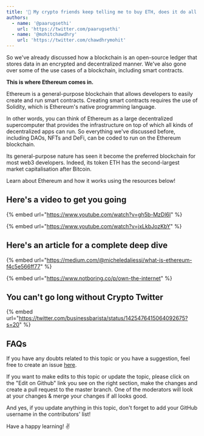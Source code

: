 ```yaml
---
title: '💎 My crypto friends keep telling me to buy ETH, does it do all this?'
authors:
  - name: '@paarugsethi'
    url: 'https://twitter.com/paarugsethi'
  - name: '@mohitchawdhry'
    url: 'https://twitter.com/chawdhrymohit'
---
```


So we've already discussed how a blockchain is an open-source ledger that stores data in an encrypted and decentralized manner. We've also gone over some of the use cases of a blockchain, including smart contracts.

**This is where Ethereum comes in.**

Ethereum is a general-purpose blockchain that allows developers to easily create and run smart contracts. Creating smart contracts requires the use of Solidity, which is Ethereum's native programming language.

In other words, you can think of Ethereum as a large decentralized supercomputer that provides the infrastructure on top of which all kinds of decentralized apps can run. So everything we've discussed before, including DAOs, NFTs and DeFi, can be coded to run on the Ethereum blockchain.

Its general-purpose nature has seen it become the preferred blockchain for most web3 developers. Indeed, its token ETH has the second-largest market capitalisation after Bitcoin.

Learn about Ethereum and how it works using the resources below!

## Here's a video to get you going

{% embed url="https://www.youtube.com/watch?v=gh5b-MzDl6I" %}

{% embed url="https://www.youtube.com/watch?v=jxLkbJozKbY" %}

## Here's an article for a complete deep dive

{% embed url="https://medium.com/@micheledaliessi/what-is-ethereum-f4c5e566ff77" %}

{% embed url="https://www.notboring.co/p/own-the-internet" %}

## You can't go long without Crypto Twitter

{% embed url="https://twitter.com/businessbarista/status/1425476415064092675?s=20" %}

## FAQs

If you have any doubts related to this topic or you have a suggestion, feel free to create an issue [here](https://github.com/SuperteamDAO/ground-zero/issues).

If you want to make edits to this topic or update the topic, please click on the "Edit on Github" link you see on the right section, make the changes and create a pull request to the master branch. One of the moderators will look at your changes & merge your changes if all looks good.

And yes, if you update anything in this topic, don't forget to add your GitHub username in the contributors' list!

Have a happy learning! ✌️
